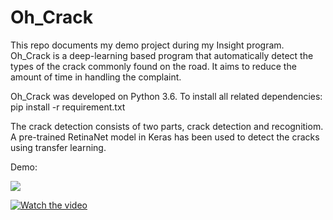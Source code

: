 # Oh_Crack
This repo documents my demo project during my Insight program. 
Oh_Crack is a deep-learning based program that automatically detect the types of the crack commonly found on the road. It aims to reduce the amount of time in handling the complaint. 

Oh_Crack was developed on Python 3.6.
To install all related dependencies:
pip install -r requirement.txt

The crack detection consists of two parts, crack detection and recognitiom. A pre-trained RetinaNet model in Keras has been used to detect the cracks using transfer learning. 

Demo:

![](https://drive.google.com/open?id=1d7roJp6-EWpKm5a9V0aSc4qdIsYRuU1s)

[![Watch the video](https://drive.google.com/open?id=1d7roJp6-EWpKm5a9V0aSc4qdIsYRuU1s)](https://youtu.be/T-D1KVIuvjA)
